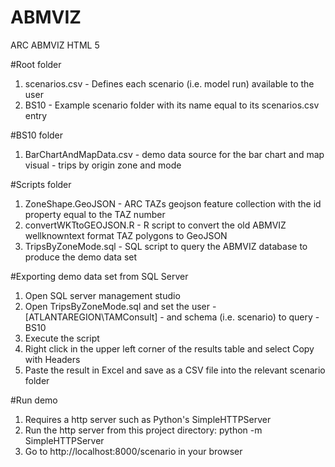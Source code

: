 # ABMVIZ
ARC ABMVIZ HTML 5

#Root folder
1. scenarios.csv - Defines each scenario (i.e. model run) available to the user
2. BS10 - Example scenario folder with its name equal to its scenarios.csv entry

#BS10 folder
1. BarChartAndMapData.csv - demo data source for the bar chart and map visual - trips by origin zone and mode

#Scripts folder
1. ZoneShape.GeoJSON - ARC TAZs geojson feature collection with the id property equal to the TAZ number
2. convertWKTtoGEOJSON.R - R script to convert the old ABMVIZ wellknowntext format TAZ polygons to GeoJSON
3. TripsByZoneMode.sql - SQL script to query the ABMVIZ database to produce the demo data set

#Exporting demo data set from SQL Server
1. Open SQL server management studio
2. Open TripsByZoneMode.sql and set the user - [ATLANTAREGION\TAMConsult] - and schema (i.e. scenario) to query - BS10
3. Execute the script
4. Right click in the upper left corner of the results table and select Copy with Headers
5. Paste the result in Excel and save as a CSV file into the relevant scenario folder

#Run demo
1. Requires a http server such as Python's SimpleHTTPServer
2. Run the http server from this project directory: python -m SimpleHTTPServer
3. Go to http://localhost:8000/scenario in your browser 
